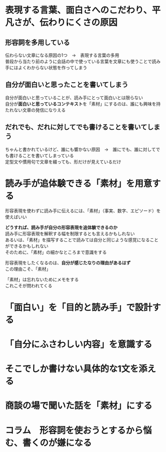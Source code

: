 # 表現する言葉、面白さへのこだわり、平凡さが、伝わりにくさの原因

## 形容詞を多用している
伝わらない文章になる原因の1つ　→　表現する言葉の多用  
普段から当たり前のように会話の中で使っている言葉を文章にも使うことで読み手にはよくわからない状態を作ってしまう

## 自分が面白いと思ったことを書いてしまう
自分が面白いと思っていることが、読み手にとって面白いとは限らない  
自分が**面白いと思っているコンテキスト**を「素材」にするのは、誰にも興味を持たれない文章の発信になりえる

## だれでも、だれに対してでも書けることを書いてしまう
ちゃんと書かれているけど、誰にも響かない原因　→　誰にでも、誰に対してでも書けることを書いてしまっている  
定型文や慣用句で文章を綴っても、形だけが見えているだけ

# 読み手が追体験できる「素材」を用意する
形容表現を使わずに読み手に伝えるには、「素材」（事実、数字、エピソード）を使えばいい  

**どうすれば、読み手が自分の形容表現を追体験できるのか**  
読み手に形容表現を解釈する幅を制限するとも言えるかもしれない  
あるいは、「素材」を描写することで読みては自分と同じような感覚になることができるかもしれない  
そのために、「素材」の細かなところまで意識をする

形容表現をしたくなるのは、**自分が感じたなりの理由があるはず**  
この理由こそ、「素材」

「素材」は忘れないためにメモをする  
これこそが問われてくる

# 「面白い」を「目的と読み手」で設計する


# 「自分にふさわしい内容」を意識する

# そこでしか書けない具体的な1文を添える

# 商談の場で聞いた話を「素材」にする

# コラム　形容詞を使おうとするから悩む、書くのが嫌になる
